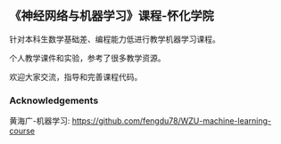 
## 《神经网络与机器学习》课程-怀化学院

针对本科生数学基础差、编程能力低进行教学机器学习课程。


个人教学课件和实验，参考了很多教学资源。  

欢迎大家交流，指导和完善课程代码。

### Acknowledgements 
黄海广-机器学习: 
https://github.com/fengdu78/WZU-machine-learning-course


